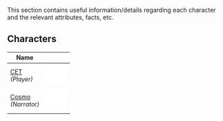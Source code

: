 This section contains useful information/details regarding each character and the relevant attributes, facts, etc.

## Characters
|Name||
|-|-|
|[CET](cet.md 'CET (Player Character)')<br/>*(Player)*|[![CET](static/characters/character-cet.png 'CET (Player Character)')](cet.md)|
|[Cosmo](cosmo.md 'Cosmo (Narrator Character)')<br/>*(Narrator)*|[![Cosmo](static/characters/character-cosmo.png 'Cosmo (Narrator Character)')](cosmo.md)|